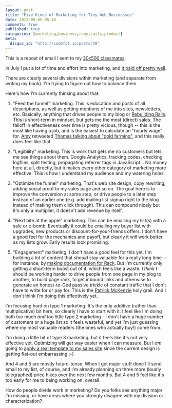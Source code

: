 ```yaml
---
layout: post
title: "Five Kinds of Marketing for Tiny Web Businesses"
date: 2012-09-05 05:18
comments: true
published: true
categories: [marketing,business,ruby,rails,product]
meta:
  disqus_id: "http://codefol.io/posts/30"
---
```

This is a repost of email I sent to my <a href="http://codefol.io/posts/25-3-x5-why-">30x500 classmates</a>.

In July I put a lot of time and effort into marketing, and <a href="http://codefol.io/posts/22-My-First-Thousand-in-Product-Revenue-Story-and-Numbers">it paid off pretty well</a>.

There are clearly several divisions within marketing (and separate from writing my book).  I'm trying to figure out how to balance them.

Here's how I'm currently thinking about that:

1. "Feed the funnel" marketing.  This is education and posts of all descriptions, as well as getting mentions of me into sites, newsletters, etc.  Basically, anything that drives people to my blog or <a href="
http://rebuilding-rails.com">Rebuilding Rails</a>.  This is short-term in mindset, but gets me the most (direct) sales.  The falloff in effectiveness over time is pretty vicious, though -- this is the most like having a job, and is the easiest to calculate an "hourly wage" for.  <a href="http://unicornfree.com">Amy</a> retweeted <a href="https://twitter.com/amyhoy/status/225962034171346946">Thomas talking about "gold farming"</a>, and this really does feel like that.

2. "Legibility" marketing.  This is work that gets me no customers but lets me see things about them.  Google Analytics, tracking codes, checking logfiles, split testing, propagating referrer tags in JavaScript...  No money here at all, directly, but it makes every other category of marketing more effective.  This is how I understand my audience and my watering holes.

3. "Optimize the funnel" marketing.  That's web site design, copy rewriting, adding social proof to my sales page and so on.  The goal here is to improve the conversion at some step, or drive people to a later step instead of an earlier one (e.g. add mailing list signup right to the blog instead of making them click through).  This can compound nicely but it's only a multiplier, it doesn't add revenue by itself.

4. "Next bite at the apple" marketing.  This can be emailing my list(s) with a sale or e-bomb.  Eventually it could be emailing my buyer list with upgrades, new products or discount-for-your-friends offers.  I don't have a good feel for the mechanics and payoff, but clearly it will work better as my lists grow.  Early results look promising.

5. "Engagement" marketing.  I don't have a good feel for this yet.  I'm building a lot of content that *should* stay valuable for a really long time -- for instance, by <a href="http://codefol.io/posts/14--What-is-Rack-A-Primer">making documentation for Rack</a>.  But I'm currently only getting a short-term boost out of it, which feels like a waste.  I *think* I should be working harder to drive people from one page in my blog to another, to build page rank, to get inbound links and otherwise to generate an honest-to-God passive trickle of constant traffic that I don't have to write for or pay for.  This is the <a href="http://kalzumeus.com">Patrick McKenzie</a> holy grail.  And I don't think I'm doing this effectively yet.

I'm focusing hard on type 1 marketing.  It's the only additive (rather than multiplicative) bit here, so clearly I have to start with it.  I feel like I'm doing both too much *and* too little type 2 marketing - I don't have a huge number of customers or a huge list so it feels wasteful, and yet I'm just guessing where my most valuable readers (the ones who actually buy!) come from.

I'm doing a little bit of type 3 marketing, but it feels like it's not very effective yet.  Optimizing will get way easier when I can measure.  But I *am* going to <a href="http://codefol.io/posts/24-Redesign-Rebuilding-Rails-com">apply a real template to my sales site</a> since the current design is getting flat-out embarrassing ;-)

And 4 and 5 are mostly future-tense.  When I get major stuff done I'll send email to my list, of course, and I'm already planning on three more (loudly telegraphed) price hikes over the next few months.  But 4 and 5 feel like it's too early for me to being working on, overall.

How do people divide work in marketing?  Do you folks see anything major I'm missing, or have areas where you strongly disagree with my division or characterization?
